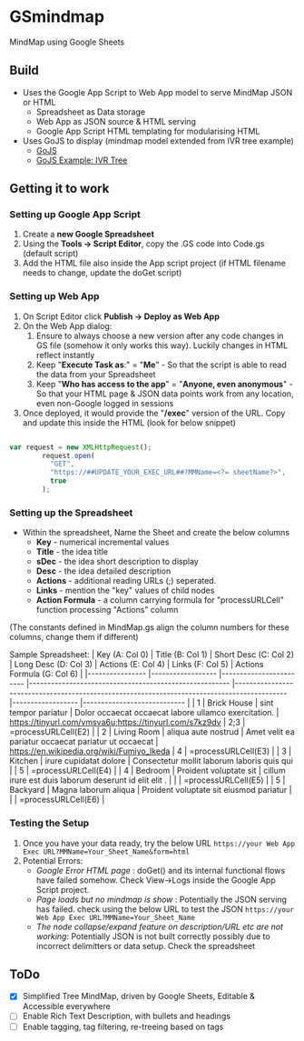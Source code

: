 # GSmindmap #
MindMap using Google Sheets

## Build ##
- Uses the Google App Script to Web App model to serve MindMap JSON or HTML
    - Spreadsheet as Data storage
    - Web App as JSON source & HTML serving
    - Google App Script HTML templating for modularising HTML
- Uses GoJS to display (mindmap model extended from IVR tree example)
    - [GoJS](https://gojs.net/latest/index.html)
    - [GoJS Example: IVR Tree](https://gojs.net/latest/samples/IVRtree.html)


## Getting it to work ##
### Setting up Google App Script ###
1. Create a **new Google Spreadsheet**
2. Using the **Tools -> Script Editor**, copy the .GS code into Code.gs (default script)
3. Add the HTML file also inside the App script project (if HTML filename needs to change, update the doGet script)


### Setting up Web App ###

1. On Script Editor click **Publish -> Deploy as Web App**
2. On the Web App dialog:
    1. Ensure to always choose a new version after any code changes in GS file (somehow it only works this way). Luckily changes in HTML reflect instantly
    2. Keep "**Execute Task as**:" = "**Me**" - So that the script is able to read the data from your Spreadsheet
    3. Keep "**Who has access to the app**" = "**Anyone, even anonymous**" - So that your HTML page & JSON data points work from any location, even non-Google logged in sessions
3. Once deployed, it would provide the "**/exec**" version of the URL. Copy and update this inside the HTML (look for below snippet)

```javascript

var request = new XMLHttpRequest();
        request.open(
          "GET",
          "https://##UPDATE_YOUR_EXEC_URL##?MMName=<?= sheetName?>",
          true
        );
```

### Setting up the Spreadsheet ###
- Within the spreadsheet, Name the Sheet and create the below columns
    - **Key** - numerical incremental values
    - **Title** - the idea title
    - **sDec** - the idea short description to display
    - **Desc** - the idea detailed description
    - **Actions** - additional reading URLs (;) seperated. 
    - **Links** - mention the "key" values of child nodes
    - **Action Formula** - a column carrying formula for "processURLCell" function processing "Actions" column

(The constants defined in MindMap.gs align the column numbers for these columns, change them if different)

Sample Spreadsheet:
| Key (A: Col 0) 	| Title (B: Col 1) 	| Short Desc (C: Col 2)  	| Long Desc (D: Col 3)                                  	| Actions (E: Col 4)                                                                         	| Links (F: Col 5) 	| Actions Formula (G: Col 6) 	|
|----------------	|------------------	|------------------------	|-------------------------------------------------------	|--------------------------------------------------------------------------------------------	|------------------	|----------------------------	|
| 1              	| Brick House      	| sint tempor pariatur   	| Dolor occaecat occaecat labore ullamco exercitation.  	| https://tinyurl.com/vmsva6u;https://tinyurl.com/s7kz9dv 	| 2;3              	| =processURLCell(E2)        	|
| 2              	| Living Room      	| aliqua aute nostrud    	| Amet velit ea pariatur occaecat pariatur ut occaecat  	| https://en.wikipedia.org/wiki/Fumiyo_Ikeda                                     	| 4                	| =processURLCell(E3)        	|
| 3              	| Kitchen          	| irure cupidatat dolore 	| Consectetur mollit laborum laboris quis qui           	|                                                                                            	| 5                	| =processURLCell(E4)        	|
| 4              	| Bedroom          	| Proident voluptate sit 	| cillum irure est duis laborum deserunt id elit elit . 	|                                                                                            	|                  	| =processURLCell(E5)        	|
| 5              	| Backyard         	| Magna laborum aliqua   	| Proident voluptate sit eiusmod pariatur               	|                                                                                            	|                  	| =processURLCell(E6)        	|

### Testing the Setup ###
1. Once you have your data ready, try the below URL
`https://your Web App Exec URL?MMName=Your_Sheet_Name&form=html`
2. Potential Errors:
    - _Google Error HTML page_ : doGet() and its internal functional flows have failed somehow. Check View->Logs inside the Google App Script project. 
    - _Page loads but no mindmap is show_ : Potentially the JSON serving has failed. check using the below URL to test the JSON
`https://your Web App Exec URL?MMName=Your_Sheet_Name`
    - _The node collapse/expand feature on description/URL etc are not working_: Potentially JSON is not built correctly possibly due to incorrect delimitters or data setup. Check the spreadsheet

## ToDo ##
- [x] Simplified Tree MindMap, driven by Google Sheets, Editable & Accessible everywhere 
- [ ] Enable Rich Text Description, with bullets and headings
- [ ] Enable tagging, tag filtering, re-treeing based on tags